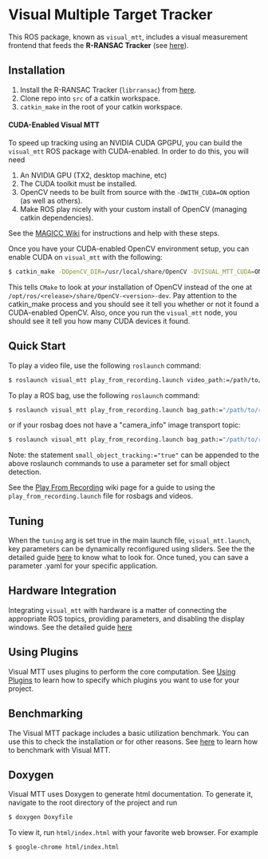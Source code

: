 Visual Multiple Target Tracker
==============================

This ROS package, known as `visual_mtt`, includes a visual measurement frontend that feeds the **R-RANSAC Tracker** (see [here](https://magiccvs.byu.edu/gitlab/robust_tracking/rransac)).

## Installation

1. Install the R-RANSAC Tracker (`librransac`) from [here](https://magiccvs.byu.edu/gitlab/robust_tracking/rransac).
1. Clone repo into `src` of a catkin workspace.
1. `catkin_make` in the root of your catkin workspace.

#### CUDA-Enabled Visual MTT

To speed up tracking using an NVIDIA CUDA GPGPU, you can build the `visual_mtt` ROS package with CUDA-enabled. In order to do this, you will need

1. An NVIDIA GPU (TX2, desktop machine, etc)
1. The CUDA toolkit must be installed.
1. OpenCV needs to be built from source with the `-DWITH_CUDA=ON` option (as well as others).
1. Make ROS play nicely with your custom install of OpenCV (managing catkin dependencies).

See the [MAGICC Wiki](https://magiccvs.byu.edu/wiki/#!sw_guides/opencv.md) for instructions and help with these steps.

Once you have your CUDA-enabled OpenCV environment setup, you can enable CUDA on `visual_mtt` with the following:

```bash
$ catkin_make -DOpenCV_DIR=/usr/local/share/OpenCV -DVISUAL_MTT_CUDA=ON
```

This tells `CMake` to look at *your* installation of OpenCV instead of the one at `/opt/ros/<release>/share/OpenCV-<version>-dev`. Pay attention to the catkin_make process and you should see it tell you whether or not it found a CUDA-enabled OpenCV. Also, once you run the `visual_mtt` node, you should see it tell you how many CUDA devices it found.

## Quick Start

To play a video file, use the following `roslaunch` command:

```bash
$ roslaunch visual_mtt play_from_recording.launch video_path:=/path/to/video.mp4 fps:=30
```

To play a ROS bag, use the following `roslaunch` command:

```bash
$ roslaunch visual_mtt play_from_recording.launch bag_path:="/path/to/rosbag.bag" bag_topic:="<rostopic_name>"
```
or if your rosbag does not have a "camera_info" image transport topic:
```bash
$ roslaunch visual_mtt play_from_recording.launch bag_path:="/path/to/rosbag.bag" bag_topic:="<rostopic_name>" has_info:="false"
```
Note: the statement `small_object_tracking:="true"` can be appended to the above roslaunch commands to use a parameter set for small object detection.

See the [Play From Recording](https://magiccvs.byu.edu/gitlab/robust_tracking/visual_mtt2/wikis/videos-and-rosbags) wiki page for a guide to using the `play_from_recording.launch` file for rosbags and videos.

## Tuning
When the `tuning` arg is set true in the main launch file, `visual_mtt.launch`, key parameters can be dynamically reconfigured using sliders. See the the detailed guide [here](https://magiccvs.byu.edu/gitlab/robust_tracking/visual_mtt/wikis/tuning) to know what to look for. Once tuned, you can save a parameter .yaml for your specific application.

## Hardware Integration
Integrating `visual_mtt` with hardware is a matter of connecting the appropriate ROS topics, providing parameters, and disabling the display windows. See the detailed guide [here](https://magiccvs.byu.edu/gitlab/robust_tracking/visual_mtt/wikis/hardware-integration)

## Using Plugins
Visual MTT uses plugins to perform the core computation. See [Using Plugins](https://magiccvs.byu.edu/gitlab/robust_tracking/visual_mtt2/wikis/using-plugins) to learn how to specify which plugins you want
to use for your project.

## Benchmarking
The Visual MTT package includes a basic utilization benchmark. You can use this to check the installation or for other reasons. See [here](https://magiccvs.byu.edu/gitlab/robust_tracking/visual_mtt2/wikis/benchmarking) to learn how to benchmark with Visual MTT.

## Doxygen
Visual MTT uses Doxygen to generate html documentation. To generate it, navigate to the root directory of the project and run
``` bash
$ doxygen Doxyfile 
```
To view it, run `html/index.html` with your favorite web browser. For example
```bash
$ google-chrome html/index.html
```